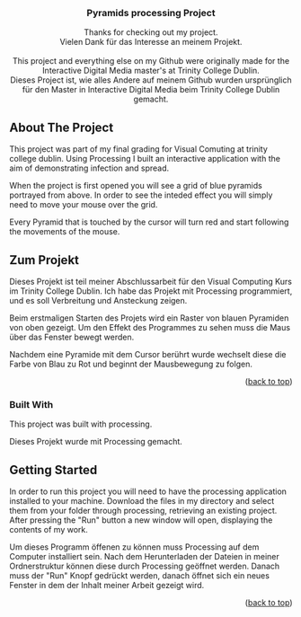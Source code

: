 <!-- Improved compatibility of back to top link: See: https://github.com/othneildrew/Best-README-Template/pull/73 -->
<a id="readme-top"></a>
<!--
*** 
*** This project and everything else on my Github were originally made for the 
*** Interactive Digital Media master's at Trinity College Dublin, 2021-2022.
-->



<!-- PROJECT LOGO -->
<br />
<div align="center">
  

  <h3 align="center">Pyramids processing Project</h3>

  <p align="center">
    Thanks for checking out my project.
    <br />
    Vielen Dank für das Interesse an meinem Projekt.
    <br />
    <br />
    This project and everything else on my Github were originally made for the 
    Interactive Digital Media master's at Trinity College Dublin.
    <br />
    Dieses Project ist, wie alles Andere auf meinem Github wurden ursprünglich  für
    den Master in Interactive Digital Media beim Trinity College Dublin gemacht.
  </p>
</div>







<!-- ABOUT THE PROJECT -->
## About The Project


This project was part of my final grading for Visual Comuting at trinity college dublin. 
Using Processing I built an interactive application with the aim of demonstrating infection and spread.

When the project is first opened you will see a grid of blue pyramids portrayed from above. In order to see the inteded effect you will simply need to move your mouse over the grid.

Every Pyramid that is touched by the cursor will turn red and start following the movements of the mouse.

## Zum Projekt


Dieses Projekt ist teil meiner Abschlussarbeit für den Visual Computing Kurs im Trinity College Dublin.
Ich habe das Projekt mit Processing programmiert, und es soll Verbreitung und Ansteckung zeigen.

Beim erstmaligen Starten des Projets wird ein Raster von blauen Pyramiden von oben gezeigt. Um den Effekt des Programmes zu sehen muss die Maus über das Fenster bewegt werden.

Nachdem eine Pyramide mit dem Cursor berührt wurde wechselt diese die Farbe von Blau zu Rot und beginnt der Mausbewegung zu folgen.

<p align="right">(<a href="#readme-top">back to top</a>)</p>



### Built With

This project was built with processing.

Dieses Projekt wurde mit Processing gemacht.



<!-- GETTING STARTED -->
## Getting Started

In order to run this project you will need to have the processing application installed to your machine. Download the files in my directory and select them from your folder through processing, retrieving an existing project. After pressing the "Run" button a new window will open, displaying the contents of my work.

Um dieses Programm öffenen zu können muss Processing auf dem Computer installiert sein. Nach dem Herunterladen der Dateien in meiner Ordnerstruktur können diese durch Processing geöffnet werden. Danach muss der "Run" Knopf gedrückt werden, danach öffnet sich ein neues Fenster in dem der Inhalt meiner Arbeit gezeigt wird.

<p align="right">(<a href="#readme-top">back to top</a>)</p>




